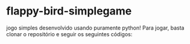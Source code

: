 # flappy-bird-simplegame
jogo simples desenvolvido usando puramente python!
Para jogar, basta clonar o repositório e seguir os seguintes códigos: <br>

